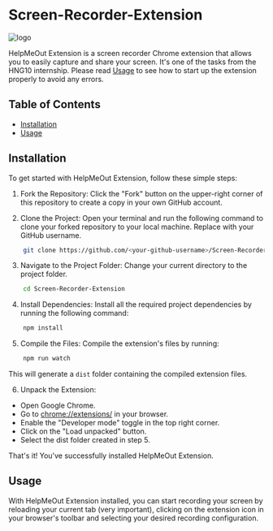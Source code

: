 # Screen-Recorder-Extension
![logo](https://github.com/Keith-Web3/Screen-Recorder-Extension/assets/96974022/973c0bf8-3b19-4aa1-a104-d9c2e4526ddf)

HelpMeOut Extension is a screen recorder Chrome extension that allows you to easily capture and share your screen. It's one of the tasks from the HNG10 internship. Please read [Usage](#Usage) to see how to start up the extension properly to avoid any errors.

## Table of Contents
* [Installation](#Installation)
* [Usage](#Usage)

## Installation
To get started with HelpMeOut Extension, follow these simple steps:

1. Fork the Repository: Click the "Fork" button on the upper-right corner of this repository to create a copy in your own GitHub account.

2. Clone the Project: Open your terminal and run the following command to clone your forked repository to your local machine. Replace <your-github-username> with your GitHub username.
```bash
    git clone https://github.com/<your-github-username>/Screen-Recorder-Extension    
```
3. Navigate to the Project Folder: Change your current directory to the project folder.
```bash
    cd Screen-Recorder-Extension
```
4. Install Dependencies: Install all the required project dependencies by running the following command:
```bash
    npm install
```
5. Compile the Files: Compile the extension's files by running:
```bash
    npm run watch
```
This will generate a `dist` folder containing the compiled extension files.

6. Unpack the Extension:
  * Open Google Chrome.
  * Go to [chrome://extensions/](chrome://extensions/) in your browser.
  * Enable the "Developer mode" toggle in the top right corner.
  * Click on the "Load unpacked" button.
  * Select the dist folder created in step 5.

That's it! You've successfully installed HelpMeOut Extension.

## Usage
With HelpMeOut Extension installed, you can start recording your screen by reloading your current tab (very important), clicking on the extension icon in your browser's toolbar and selecting your desired recording configuration.
